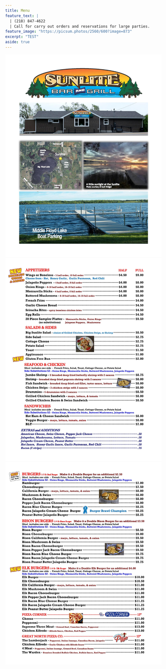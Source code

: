 ```yaml
---
title: Menu
feature_text: |
  | (218) 847-4622
  | Call for carry out orders and reservations for large parties.
feature_image: "https://picsum.photos/2560/600?image=873"
excerpt: "TEST"
aside: true
---
```



<img src="\assets\menu_page1.jpg">
<img src="\assets\menu_page2.jpg">
<img src="\assets\menu_page3.jpg">


